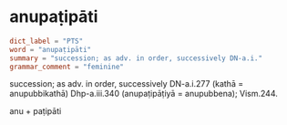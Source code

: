 # anupaṭipāti

``` toml
dict_label = "PTS"
word = "anupaṭipāti"
summary = "succession; as adv. in order, successively DN-a.i."
grammar_comment = "feminine"
```

succession; as adv. in order, successively DN\-a.i.277 (kathā = anupubbikathā) Dhp\-a.iii.340 (anupaṭipāṭiyā = anupubbena); Vism.244.

anu \+ paṭipāti


